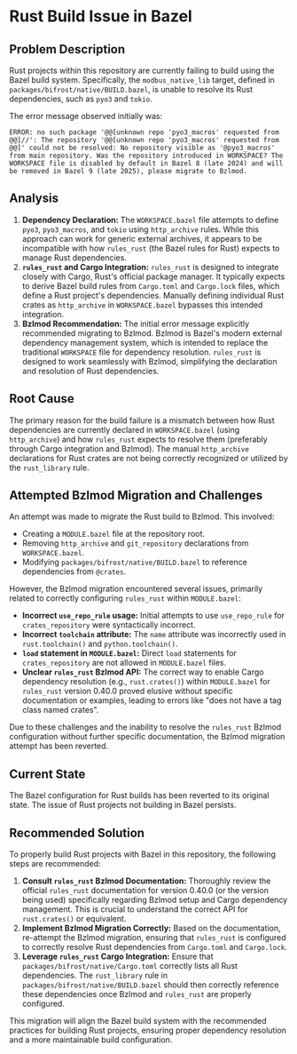 # Rust Build Issue in Bazel

## Problem Description

Rust projects within this repository are currently failing to build using the Bazel build system. Specifically, the `modbus_native_lib` target, defined in `packages/bifrost/native/BUILD.bazel`, is unable to resolve its Rust dependencies, such as `pyo3` and `tokio`.

The error message observed initially was:

```
ERROR: no such package '@@[unknown repo 'pyo3_macros' requested from @@]//': The repository '@@[unknown repo 'pyo3_macros' requested from @@]' could not be resolved: No repository visible as '@pyo3_macros' from main repository. Was the repository introduced in WORKSPACE? The WORKSPACE file is disabled by default in Bazel 8 (late 2024) and will be removed in Bazel 9 (late 2025), please migrate to Bzlmod.
```

## Analysis

1. **Dependency Declaration:** The `WORKSPACE.bazel` file attempts to define `pyo3`, `pyo3_macros`, and `tokio` using `http_archive` rules. While this approach can work for generic external archives, it appears to be incompatible with how `rules_rust` (the Bazel rules for Rust) expects to manage Rust dependencies.
2. **`rules_rust` and Cargo Integration:** `rules_rust` is designed to integrate closely with Cargo, Rust's official package manager. It typically expects to derive Bazel build rules from `Cargo.toml` and `Cargo.lock` files, which define a Rust project's dependencies. Manually defining individual Rust crates as `http_archive` in `WORKSPACE.bazel` bypasses this intended integration.
3. **Bzlmod Recommendation:** The initial error message explicitly recommended migrating to Bzlmod. Bzlmod is Bazel's modern external dependency management system, which is intended to replace the traditional `WORKSPACE` file for dependency resolution. `rules_rust` is designed to work seamlessly with Bzlmod, simplifying the declaration and resolution of Rust dependencies.

## Root Cause

The primary reason for the build failure is a mismatch between how Rust dependencies are currently declared in `WORKSPACE.bazel` (using `http_archive`) and how `rules_rust` expects to resolve them (preferably through Cargo integration and Bzlmod). The manual `http_archive` declarations for Rust crates are not being correctly recognized or utilized by the `rust_library` rule.

## Attempted Bzlmod Migration and Challenges

An attempt was made to migrate the Rust build to Bzlmod. This involved:

* Creating a `MODULE.bazel` file at the repository root.
* Removing `http_archive` and `git_repository` declarations from `WORKSPACE.bazel`.
* Modifying `packages/bifrost/native/BUILD.bazel` to reference dependencies from `@crates`.

However, the Bzlmod migration encountered several issues, primarily related to correctly configuring `rules_rust` within `MODULE.bazel`:

* **Incorrect `use_repo_rule` usage:** Initial attempts to use `use_repo_rule` for `crates_repository` were syntactically incorrect.
* **Incorrect `toolchain` attribute:** The `name` attribute was incorrectly used in `rust.toolchain()` and `python.toolchain()`.
* **`load` statement in `MODULE.bazel`:** Direct `load` statements for `crates_repository` are not allowed in `MODULE.bazel` files.
* **Unclear `rules_rust` Bzlmod API:** The correct way to enable Cargo dependency resolution (e.g., `rust.crates()`) within `MODULE.bazel` for `rules_rust` version 0.40.0 proved elusive without specific documentation or examples, leading to errors like "does not have a tag class named crates".

Due to these challenges and the inability to resolve the `rules_rust` Bzlmod configuration without further specific documentation, the Bzlmod migration attempt has been reverted.

## Current State

The Bazel configuration for Rust builds has been reverted to its original state. The issue of Rust projects not building in Bazel persists.

## Recommended Solution

To properly build Rust projects with Bazel in this repository, the following steps are recommended:

1. **Consult `rules_rust` Bzlmod Documentation:** Thoroughly review the official `rules_rust` documentation for version 0.40.0 (or the version being used) specifically regarding Bzlmod setup and Cargo dependency management. This is crucial to understand the correct API for `rust.crates()` or equivalent.
2. **Implement Bzlmod Migration Correctly:** Based on the documentation, re-attempt the Bzlmod migration, ensuring that `rules_rust` is configured to correctly resolve Rust dependencies from `Cargo.toml` and `Cargo.lock`.
3. **Leverage `rules_rust` Cargo Integration:** Ensure that `packages/bifrost/native/Cargo.toml` correctly lists all Rust dependencies. The `rust_library` rule in `packages/bifrost/native/BUILD.bazel` should then correctly reference these dependencies once Bzlmod and `rules_rust` are properly configured.

This migration will align the Bazel build system with the recommended practices for building Rust projects, ensuring proper dependency resolution and a more maintainable build configuration.
